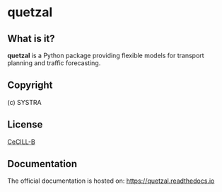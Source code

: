 # quetzal
## What is it?
**quetzal** is a Python package providing flexible models for transport planning and traffic forecasting.
## Copyright 
(c) SYSTRA
## License
[CeCILL-B](LICENSE)
## Documentation
The official documentation is hosted on: https://quetzal.readthedocs.io

